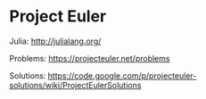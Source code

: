# Project Euler

Julia: http://julialang.org/

Problems: https://projecteuler.net/problems

Solutions: https://code.google.com/p/projecteuler-solutions/wiki/ProjectEulerSolutions
